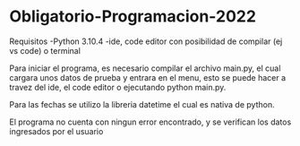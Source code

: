 # Obligatorio-Programacion-2022

Requisitos
-Python 3.10.4
-ide, code editor con posibilidad de compilar (ej vs code) o terminal

Para iniciar el programa, es necesario compilar el archivo main.py, el cual cargara unos datos de prueba y entrara en el menu, esto se puede hacer a travez del ide, el code editor o ejecutando python main.py.

Para las fechas se utilizo la libreria datetime el cual es nativa de python.

El programa no cuenta con ningun error encontrado, y se verifican los datos ingresados por el usuario